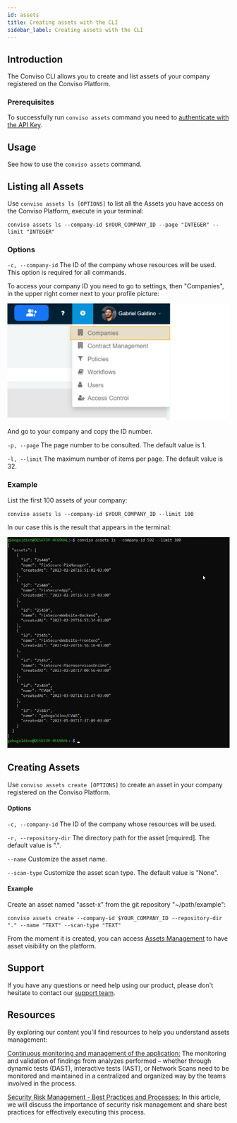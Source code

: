 ```yaml
---
id: assets
title: Creating assets with the CLI
sidebar_label: Creating assets with the CLI
---
```


## Introduction

The Conviso CLI allows you to create and list assets of your company registered on the Conviso Platform.

### Prerequisites
To successfully run  `conviso assets` command you need to [authenticate with the API Key](../cli/installation.md/#authentication).

## Usage
See how to use the `conviso assets` command.

## Listing all Assets
Use `conviso assets ls [OPTIONS]` to list all the Assets you have access on the Conviso Platform, execute in your terminal:

```
conviso assets ls --company-id $YOUR_COMPANY_ID --page "INTEGER" --limit "INTEGER"
``` 

### Options

`-c, --company-id`
The ID of the company whose resources will be used. This option is required for all commands.

To access your company ID you need to go to settings, then "Companies", in the upper right corner next to your profile picture:

<div style={{textAlign: 'center'}}>

![img](../../static/img/cli-assets.png)

</div>

And go to your company and copy the ID number.

`-p, --page` 
The page number to be consulted. The default value is 1.

`-l, --limit` 
The maximum number of items per page. The default value is 32.

### Example

List the first 100 assets of your company:

```
conviso assets ls --company-id $YOUR_COMPANY_ID --limit 100
```

In our case this is the result that appears in the terminal:

<div style={{textAlign: 'center'}}>

![img](../../static/img/cli-assets1.png)

</div>


## Creating Assets
Use `conviso assets create [OPTIONS]` to create an asset in your company registered on the Conviso Platform.

#### Options
`-c, --company-id` 
The ID of the company whose resources will be used.

`-r, --repository-dir`
The directory path for the asset [required]. The default value is ".".

`--name`
Customize the asset name.

`--scan-type` 
Customize the asset scan type. The default value is "None".


#### Example
Create an asset named "asset-x" from the git repository "~/path/example":

```
conviso assets create --company-id $YOUR_COMPANY_ID --repository-dir "." --name "TEXT" --scan-type "TEXT"
```


From the moment it is created, you can access [Assets Management](../general/assets_management.md) to have asset visibility on the platform.

## Support
If you have any questions or need help using our product, please don't hesitate to contact our [support team](mailto:support@convisoappsec.com).

## Resources
By exploring our content you'll find resources to help you understand assets management:

[Continuous monitoring and management of the application:](https://bit.ly/45TbWK0) The monitoring and validation of findings from analyzes performed – whether through dynamic tests (DAST), interactive tests (IAST), or Network Scans need to be monitored and maintained in a centralized and organized way by the teams involved in the process.

[Security Risk Management - Best Practices and Processes:](https://bit.ly/45RKSL7) In this article, we will discuss the importance of security risk management and share best practices for effectively executing this process.
